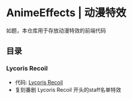 # AnimeEffects | 动漫特效
如题，本仓库用于存放动漫特效的前端代码

## 目录
### Lycoris Recoil
- 代码: [Lycoris Recoil](./lycoris)
- 复刻番剧 Lycoris Recoil 开头的staff名单特效
